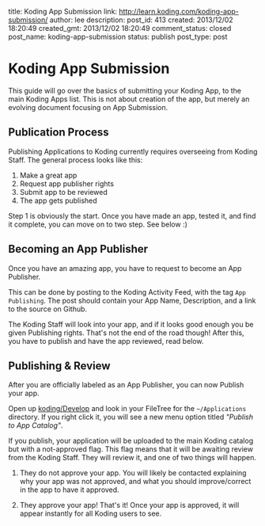 title: Koding App Submission
link: http://learn.koding.com/koding-app-submission/
author: lee
description: 
post_id: 413
created: 2013/12/02 18:20:49
created_gmt: 2013/12/02 18:20:49
comment_status: closed
post_name: koding-app-submission
status: publish
post_type: post

# Koding App Submission

This guide will go over the basics of submitting your Koding App, to the main Koding Apps list. This is not about creation of the app, but merely an evolving document focusing on App Submission.

## Publication Process

Publishing Applications to Koding currently requires overseeing from Koding Staff. The general process looks like this:

  1. Make a great app
  2. Request app publisher rights
  3. Submit app to be reviewed
  4. The app gets published

Step 1 is obviously the start. Once you have made an app, tested it, and find it complete, you can move on to two step. See below :)

## Becoming an App Publisher

Once you have an amazing app, you have to request to become an App Publisher.

This can be done by posting to the Koding Activity Feed, with the tag `App Publishing`. The post should contain your App Name, Description, and a link to the source on Github.

The Koding Staff will look into your app, and if it looks good enough you be given Publishing rights. That's not the end of the road though! After this, you have to publish and have the app reviewed, read below.

## Publishing & Review

After you are officially labeled as an App Publisher, you can now Publish your app.

Open up [koding/Develop](https://koding.com/Develop) and look in your FileTree for the `~/Applications` directory. If you right click it, you will see a new menu option titled _"Publish to App Catalog"_.

If you publish, your application will be uploaded to the main Koding catalog but with a not-approved flag. This flag means that it will be awaiting review from the Koding Staff. They will review it, and one of two things will happen.

  1. They do not approve your app. You will likely be contacted explaining why your app was not approved, and what you should improve/correct in the app to have it approved.

  2. They approve your app! That's it! Once your app is approved, it will appear instantly for all Koding users to see.